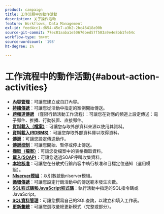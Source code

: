 ```yaml
---
product: campaign
title: 工作流程中的動作活動
description: 关于操作活动
feature: Workflows, Data Management
exl-id: feed4cc1-d654-45e7-a3b2-2bc46418a90b
source-git-commit: 77ec01aaba1e50676bed57f503a9e4e8bb1fe54c
workflow-type: tm+mt
source-wordcount: '198'
ht-degree: 1%

---
```


# 工作流程中的動作活動{#about-action-activities}

* **[內容管理](content-management.md)**：可讓您建立或自訂內容。
* **[持續傳遞](continuous-delivery.md)**：可讓您從活動中指定的案例開始傳送。
* **[跨頻道傳遞](cross-channel-deliveries.md)** （僅限行銷活動工作流程）：可讓您在對應的頻道上設定傳送：電子郵件、推播、行動裝置、直接郵件。
* **[資料載入（檔案）](data-loading--rdbms-.md)**：可讓您存取外部資料來源以使用其資料。
* **[資料載入(RDBMS)](data-loading--rdbms-.md)**：可讓您存取外部資料庫以取得資料。
* **[傳遞](delivery.md)**：可讓您設定傳送動作。
* **[傳遞控制](delivery-control.md)**：可讓您開始、暫停或停止傳送。
* **[擷取（檔案）](extraction--file-.md)**：可讓您從檔案中的表格擷取資料。
* **[載入(SOAP)](loading-soap.md)**：可讓您透過SOAP呼叫收集資料。
* **[本地核准](local-approval.md)**：可讓您在分散式行銷內容中執行核准和目標定位通知（選用模組）。
* **[Nlserver模組](nlserver-module.md)**：以引數啟動nlserver模組。
* **[循環傳遞](recurring-delivery.md)**：可讓您設定行銷活動中的傳送範本發生次數。
* **[SQL程式碼和JavaScript程式碼](sql-code-and-javascript-code.md)**：執行活動中指定的SQL指令碼或JavaScript。
* **[SQL資料管理](sql-data-management.md)**：可讓您撰寫自己的SQL查詢，以建立和填入工作表。
* **[更新彙總](update-aggregate.md)**：可讓您選取彙總更新模式（完整或部分）。
